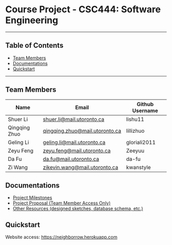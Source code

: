 # Course Project - CSC444: Software Engineering
-------------------------------------------------------------------------------------------

## Table of Contents

+ [Team Members](#team-members)
+ [Documentations](#documentations)
+ [Quickstart](#Quickstart)

-------------------------------------------------------------------------------------------

## Team Members
 Name  | Email  | Github Username 
---|---|---
 Shuer Li |shuer.li@mail.utoronto.ca | lishu11
 Qingqing Zhuo| qingqing.zhuo@mail.utoronto.ca | lillizhuo
 Geling Li| geling.li@mail.utoronto.ca | gloriali2011 
 Zeyu Feng| zeyu.feng@mail.utoronto.ca| Zeeyuu 
 Da Fu| da.fu@mail.utoronto.ca | da-fu 
 Zi Wang| zikevin.wang@mail.utoronto.ca| kwanstyle 


## Documentations
+ [Project Milestones](https://github.com/kwanstyle/CSC444_SoftwareEngineering/milestones)
+ [Project Proposal (Team Member Access Only)](https://docs.google.com/document/d/1LSJnhbu8LUnlg9GXCxQAKoWms1x-ORPf1S7OiuAZvgM/edit?usp=sharing)
+ [Other Resources (designed sketches, database schema, etc.)](https://drive.google.com/drive/folders/1wLOfv08g56IYMotBPUgqe-QspyiexFZa?usp=sharing)


## Quickstart
Website access: https://neighborrow.herokuapp.com

